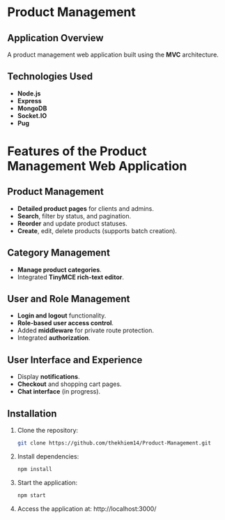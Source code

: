 # Product Management

## Application Overview
A product management web application built using the **MVC** architecture.  

## Technologies Used
- **Node.js**  
- **Express**  
- **MongoDB**  
- **Socket.IO**  
- **Pug**  

# Features of the Product Management Web Application  

## Product Management  
- **Detailed product pages** for clients and admins.  
- **Search**, filter by status, and pagination.  
- **Reorder** and update product statuses.  
- **Create**, edit, delete products (supports batch creation).  

## Category Management  
- **Manage product categories**.  
- Integrated **TinyMCE rich-text editor**.  

## User and Role Management  
- **Login and logout** functionality.  
- **Role-based user access control**.  
- Added **middleware** for private route protection.  
- Integrated **authorization**.  

## User Interface and Experience  
- Display **notifications**.  
- **Checkout** and shopping cart pages.  
- **Chat interface** (in progress).  

## Installation  

1. Clone the repository:  
   ```bash
   git clone https://github.com/thekhiem14/Product-Management.git
   ```
2. Install dependencies:
   ```bash
   npm install
   ```
3. Start the application:
   ```bash
   npm start
   ```
4. Access the application at:
   http://localhost:3000/
